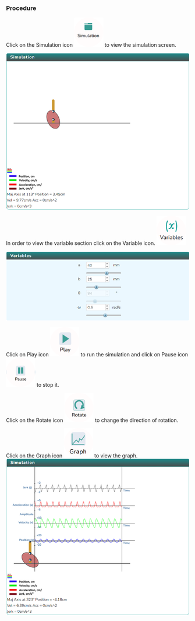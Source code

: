 ### Procedure

<div style="text-align:left">
  Click on the Simulation icon    <img src="images/simulation.png" alt="Alt text" style="height:80px; width:80px;">  to view the simulation screen. 

   ![Alt text](images/Simscreen1.png)
   
   In order to view the variable section click on the Variable icon. <img src="images/var1.png" alt="Alt text" style="height:80px; width:80px;">

   ![Alt text](images/var2.png)

   Click on Play icon <img src="images/play1.png" alt="Alt text" style="height:80px; width:80px;"> to run the simulation and click on Pause icon <img src="images/pause.png" alt="Alt text" style="height:80px; width:80px;"> to stop it.

   Click on the Rotate icon  <img src="images/rotate_clockwise.png" alt="Alt text" style="height:80px; width:80px;"> to change the direction of rotation.

   Click on the Graph icon  <img src="images/graph1.png" alt="Alt text" style="height:80px; width:80px;"> to view the graph.    
   ![Alt text](images/grapgscreen.png)

</div>
